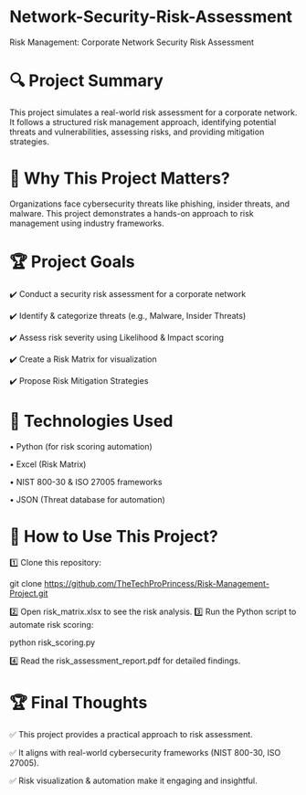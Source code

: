 # Network-Security-Risk-Assessment

Risk Management: Corporate Network Security Risk Assessment

# 🔍 Project Summary

This project simulates a real-world risk assessment for a corporate network. It follows a structured risk management approach, identifying potential threats and vulnerabilities, assessing risks, and providing mitigation strategies.

# 📌 Why This Project Matters?

Organizations face cybersecurity threats like phishing, insider threats, and malware. This project demonstrates a hands-on approach to risk management using industry frameworks.

# 🏆 Project Goals

✔️ Conduct a security risk assessment for a corporate network

✔️ Identify & categorize threats (e.g., Malware, Insider Threats)

✔️ Assess risk severity using Likelihood & Impact scoring

✔️ Create a Risk Matrix for visualization

✔️ Propose Risk Mitigation Strategies

# 🔧 Technologies Used

•	Python (for risk scoring automation)

•	Excel (Risk Matrix)

•	NIST 800-30 & ISO 27005 frameworks

•	JSON (Threat database for automation)

# 📌 How to Use This Project?

1️⃣ Clone this repository:

git clone https://github.com/TheTechProPrincess/Risk-Management-Project.git

2️⃣ Open risk_matrix.xlsx to see the risk analysis.
3️⃣ Run the Python script to automate risk scoring:

python risk_scoring.py

4️⃣ Read the risk_assessment_report.pdf for detailed findings.

# 🏆 Final Thoughts

✅ This project provides a practical approach to risk assessment.

✅ It aligns with real-world cybersecurity frameworks (NIST 800-30, ISO 27005).

✅ Risk visualization & automation make it engaging and insightful.
